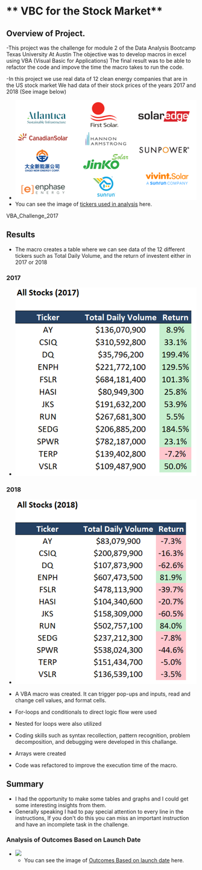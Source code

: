 # ** VBC for the Stock Market**

## Overview of Project.

-This project was the challenge for module 2 of the Data Analysis  Bootcamp  Texas University At Austin
The objective was to  develop macros in excel using VBA (Visual Basic for Applications)
The final result was to be able to refactor the code and impove the time the macro takes to run the code.

-In this project  we  use real data of 12  clean energy companies that are in the US stock market
We had data of their stock prices of the years 2017  and 2018
(See image below)

- <img src = "Resources/tickers.png" width= "500" >
- You can see the image of [tickers used in analysis](Resources/tickers.png) here.

	
VBA_Challenge_2017

## Results

- The macro creates a table where we can see data of the 12 different tickers such as Total Daily Volume, and the return of investent  either in 2017 or 2018

### 2017
- <img src = "resources/VBA_Challenge_2017.png" width= "500" >


### 2018
- <img src = "resources/VBA_Challenge_2018.png" width= "500" >


- A VBA macro was created. It  can trigger pop-ups and inputs, read and change cell values, and format cells.
- For-loops and conditionals to direct logic flow were used
- Nested for loops were also utilized
- Coding skills such as syntax recollection, pattern recognition, problem decomposition, and debugging were developed in this challange.
- Arrays were created
- Code was refactored to improve the execution time of the macro.





## Summary

- I had the opportunity to make some tables and graphs and I could get some interesting insights from them.
- Generally speaking I had to pay special attention to every line in the instructions, If you don't do this you can miss an important instruction and have an incomplete task in the challenge.


### Analysis of Outcomes Based on Launch Date




- <img src = "resources/Outcomes_vs_Goals.png" width= "500" >

	- You can see the image of [Outcomes Based on launch date](resources/Outcomes_vs_Goals.png) here.


